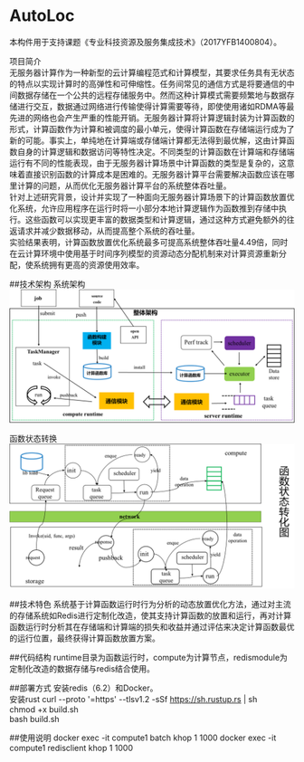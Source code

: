 # AutoLoc
本构件用于支持课题《专业科技资源及服务集成技术》（2017YFB1400804）。

项目简介<br>
无服务器计算作为一种新型的云计算编程范式和计算模型，其要求任务具有无状态的特点以实现计算时的高弹性和可伸缩性。任务间常见的通信方式是将要通信的中间数据存储在一个公共的远程存储服务中。然而这种计算模式需要频繁地与数据存储进行交互，数据通过网络进行传输使得计算需要等待，即使使用诸如RDMA等最先进的网络也会产生严重的性能开销。无服务器计算将计算逻辑封装为计算函数的形式，计算函数作为计算和被调度的最小单元，使得计算函数在存储端运行成为了新的可能。事实上，单纯地在计算端或存储端计算都无法得到最优解，这由计算函数自身的计算逻辑和数据访问等特性决定。不同类型的计算函数在计算端和存储端运行有不同的性能表现，由于无服务器计算场景中计算函数的类型是复杂的，这意味着直接识别函数的计算成本是困难的。无服务器计算平台需要解决函数应该在哪里计算的问题，从而优化无服务器计算平台的系统整体吞吐量。<br>
针对上述研究背景，设计并实现了一种面向无服务器计算场景下的计算函数放置优化系统，允许应用程序在运行时将一小部分本地计算逻辑作为函数推到存储中执行。这些函数可以实现更丰富的数据类型和计算逻辑，通过这种方式避免额外的往返请求并减少数据移动，从而提高整个系统的吞吐量。<br>
实验结果表明，计算函数放置优化系统最多可提高系统整体吞吐量4.49倍，同时在云计算环境中使用基于时间序列模型的资源动态分配机制来对计算资源重新分配，使系统拥有更高的资源使用效率。<br>



##技术架构
系统架构
![image](https://github.com/742362144/AutoLoc/blob/main/img/fig1.png)

函数状态转换
![image](https://github.com/742362144/AutoLoc/blob/main/img/fig2.png)

##技术特色
系统基于计算函数运行时行为分析的动态放置优化方法，通过对主流的存储系统如Redis进行定制化改造，使其支持计算函数的放置和运行，再对计算函数运行时分析其在存储端和计算端的损失和收益并通过评估来决定计算函数最优的运行位置，最终获得计算函数放置方案。

##代码结构
runtime目录为函数运行时，compute为计算节点，redismodule为定制化改造的数据存储与redis结合使用。


##部署方式
安装redis（6.2）和Docker。<br>
安装rust curl --proto '=https' --tlsv1.2 -sSf https://sh.rustup.rs | sh <br>
chmod +x build.sh <br>
bash build.sh

##使用说明
docker exec -it compute1 batch khop 1 1000
docker exec -it compute1 redisclient khop 1 1000
